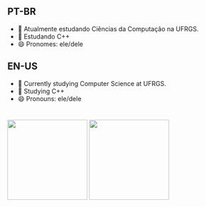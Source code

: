 ## PT-BR

- 🔭 Atualmente estudando Ciências da Computação na UFRGS.
- 🌱 Estudando C++
- 😄 Pronomes: ele/dele

## EN-US

- 🔭 Currently studying Computer Science at UFRGS.
- 🌱 Studying C++
- 😄 Pronouns: ele/dele

#

<div>
  <img height="180em" src="https://github-readme-stats.vercel.app/api?username=arthurafm&show_icons=true&theme=dark&include_all_commits=true&count_private=true"/>
  <img height="180em" src="https://github-readme-stats.vercel.app/api/top-langs/?username=arthurafm&layout=compact&langs_count=16&theme=dark"/>
</div>

